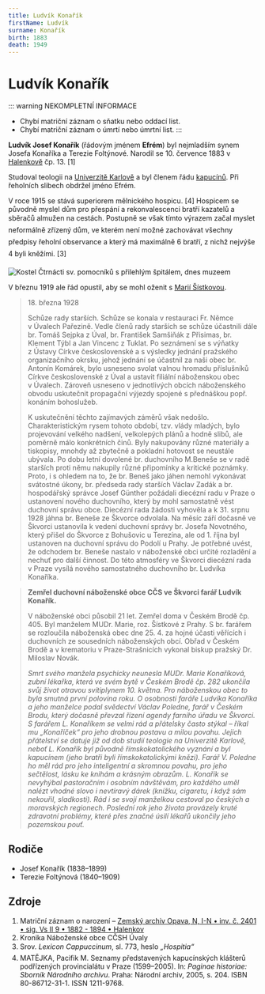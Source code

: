 ```yaml
---
title: Ludvík Konařík
firstName: Ludvík
surname: Konařík
birth: 1883
death: 1949
---
```

# Ludvík Konařík

::: warning NEKOMPLETNÍ INFORMACE
- Chybí matriční záznam o sňatku nebo oddací list.
- Chybí matriční záznam o úmrtí nebo úmrtní list.
:::

**Ludvík Josef Konařík** (řádovým jménem **Efrém**) byl nejmladším synem Josefa Konaříka a Terezie Foltýnové. Narodil se 10. července 1883 v [Halenkově](https://cs.wikipedia.org/wiki/Halenkov) čp. 13. [1]

Studoval teologii na [Univerzitě Karlově](https://cs.wikipedia.org/wiki/Univerzita_Karlova) a byl členem řádu [kapucínů](https://cs.wikipedia.org/wiki/%C5%98%C3%A1d_men%C5%A1%C3%ADch_brat%C5%99%C3%AD_kapuc%C3%ADn%C5%AF). Při řeholních slibech obdržel jméno Efrém.

<Photo src="Photo1500280.jpg" alt="Ludvík Konařík jako kapucín (nedatováno)" size="md" />

V roce 1915 se stává superiorem mělnického hospicu. [4] Hospicem se původně myslel dům pro přespání a rekonvalescenci bratří kazatelů a sběračů almužen na cestách. Postupně se však tímto výrazem začal myslet neformálně zřízený dům, ve kterém není možné zachovávat všechny předpisy řeholní observance a který má maximálně 6 bratří, z nichž nejvýše 4 byli kněžími. [3]

![Kostel Čtrnácti sv. pomocníků s přilehlým špitálem, dnes muzeem](https://upload.wikimedia.org/wikipedia/commons/2/2b/M%C4%9Bln%C3%ADk_-_n%C3%A1m%C4%9Bst%C3%AD_-_muzeum_a_kostel.JPG)

V březnu 1919 ale řád opustil, aby se mohl oženit s [Marií Šístkovou](sistkova-marie-1897.md).

<Photo src="Photo1500316.jpg" alt="Ludvík a Marie Konaříkovi (1920)" size="lg" />

> 18\. března 1928
> 
> Schůze rady starších. Schůze se konala v&nbsp;restauraci Fr. Němce v&nbsp;Úvalech Pařezině. Vedle členů rady starších se schůze účastnili dále br. Tomáš Sejpka z&nbsp;Úval, br. František Samšiňák z&nbsp;Přisimas, br. Klement Týbl a Jan Vincenc z&nbsp;Tuklat. Po seznámení se s&nbsp;výňatky z&nbsp;Ústavy Církve československé a s&nbsp;výsledky jednání pražského organizačního okrsku, jehož jednání se účastnil za naši obec br. Antonín Komárek, bylo usneseno svolat valnou hromadu příslušníků Církve československé z&nbsp;Úval a ustavit filiální náboženskou obec v&nbsp;Úvalech. Zároveň usneseno v&nbsp;jednotlivých obcích náboženského obvodu uskutečnit propagační výjezdy spojené s&nbsp;přednáškou popř. konáním bohoslužeb.
> 
> K&nbsp;uskutečnění těchto zajímavých záměrů však nedošlo. Charakteristickým rysem tohoto období, tzv. vlády mladých, bylo projevování velkého nadšení, velkolepých plánů a hodně slibů, ale poměrně málo konkrétních činů. Byly nakupovány různé materiály a tiskopisy, mnohdy až zbytečně a pokladní hotovost se neustále ubývala. Po dobu letní dovolené br. duchovního M.Beneše se v&nbsp;radě starších proti němu nakupily různé připomínky a kritické poznámky. Proto, i s&nbsp;ohledem na to, že br. Beneš jako jáhen nemohl vykonávat svátostné úkony, br. předseda rady starších Václav Zadák a br. hospodářský správce Josef Günther požádali diecézní radu v&nbsp;Praze o ustanovení nového duchovního, který by mohl samostatně vést duchovní správu obce. Diecézní rada žádosti vyhověla a k&nbsp;31. srpnu 1928 jáhna br. Beneše ze Škvorce odvolala. Na měsíc září dočasně ve Škvorci ustanovila k&nbsp;vedení duchovní správy br. Josefa Novotného, který přišel do Škvorce z&nbsp;Bohušovic u Terezína, ale od 1. října byl ustanoven na duchovní správu do Podolí u Prahy. Je potřebné uvést, že odchodem br. Beneše nastalo v&nbsp;náboženské obci určité rozladění a nechuť pro další činnost. Do této atmosféry ve Škvorci diecézní rada v&nbsp;Praze vysílá nového samostatného duchovního br. Ludvíka Konaříka.

> **Zemřel duchovní náboženské obce CČS ve Škvorci farář Ludvík Konařík.**
> 
> V&nbsp;náboženské obci působil 21 let. Zemřel doma v&nbsp;Českém Brodě čp. 405. Byl manželem MUDr. Marie, roz. Šístkové z&nbsp;Prahy. S&nbsp;br. farářem se rozloučila náboženská obec dne 25. 4. za hojné účasti věřících i duchovních ze sousedních náboženských obcí. Obřad v&nbsp;Českém Brodě a v&nbsp;krematoriu v&nbsp;Praze-Strašnicích vykonal biskup pražský Dr. Miloslav Novák.
> 
> _Smrt svého manžela psychicky neunesla MUDr. Marie Konaříková, zubní lékařka, která ve svém bytě v&nbsp;Českém Brodě čp. 282 ukončila svůj život otravou svítiplynem 10. května. Pro náboženskou obec to byla smutná první polovina roku. O osobnosti faráře Ludvíka Konaříka a jeho manželce podal svědectví Václav Poledne, farář v&nbsp;Českém Brodu, který dočasně převzal řízení agendy farního úřadu ve Škvorci. S&nbsp;farářem L. Konaříkem se velmi rád a přátelsky často stýkal – říkal mu „Konaříček“ pro jeho drobnou postavu a milou povahu. Jejich přátelství se datuje již od dob studií teologie na Univerzitě Karlově, neboť L. Konařík byl původně římskokatolického vyznání a byl kapucínem (jeho bratři byli římskokatolickými knězi). Farář V. Poledne ho měl rád pro jeho inteligentní a skromnou povahu, pro jeho sečtělost, lásku ke knihám a krásným obrazům. L. Konařík se nevyhýbal pastoračním i osobním návštěvám, pro každého uměl nalézt vhodné slovo i nevtíravý dárek (knížku, cigaretu, i když sám nekouřil, sladkosti). Rád i se svojí manželkou cestoval po českých a moravských regionech. Poslední rok jeho života provázely kruté zdravotní problémy, které přes značné úsilí lékařů ukončily jeho pozemskou pouť._

<Photo src="20190730_184116.jpg" alt="Výstřih z kroniky Náboženské obce CČSH Úvaly [2]" size="lg" />


## Rodiče

- Josef Konařík (1838–1899)
- Terezie Foltýnová (1840–1909)


## Zdroje

1. Matriční záznam o narození – [Zemský archiv Opava, N, I-N • inv. č. 2401 • sig. Vs II 9 • 1882 - 1894 • Halenkov](https://digi.archives.cz/da/permalink?xid=be87e238-f13c-102f-8255-0050568c0263&scan=34b2e4da7a0a456c9078602181a8fd7f)
2. Kronika Náboženské obce CČSH Úvaly
3. Srov. _Lexicon Cappuccinum_, sl. 773, heslo _„Hospitia“_
4. MATĚJKA, Pacifik M. Seznamy představených kapucínských klášterů podřízených provincialátu v Praze (1599–2005). In: _Paginae historiae: Sborník Národního archivu_. Praha: Národní archiv, 2005, s. 204. ISBN 80-86712-31-1. ISSN 1211-9768.
